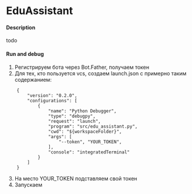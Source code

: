 # EduAssistant
#### Description
todo

#### Run and debug
1.  Регистрируем бота через Bot.Father, получаем токен
2. Для тех, кто пользуется vcs, создаем launch.json с примерно таким содержанием:

```
    {
        "version": "0.2.0",
        "configurations": [
            {
                "name": "Python Debugger",
                "type": "debugpy",
                "request": "launch",
                "program": "src/edu_assistant.py",
                "cwd": "${workspaceFolder}",
                "args": [
                    "--token", "YOUR_TOKEN",
                ],
                "console": "integratedTerminal"
            }
        ]
    }
```

3. На место YOUR_TOKEN подставляем свой токен
4. Запускаем
